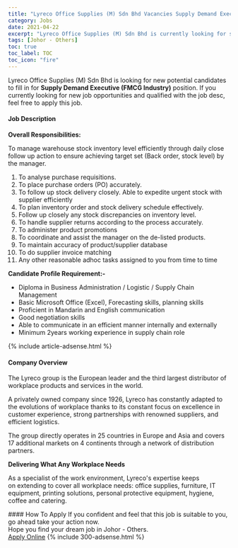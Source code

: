 ```yaml
---
title: "Lyreco Office Supplies (M) Sdn Bhd Vacancies Supply Demand Executive (FMCG Industry)" 
category: Jobs 
date: 2021-04-22 
excerpt: "Lyreco Office Supplies (M) Sdn Bhd is currently looking for suitable person to fill in the Supply Demand Executive (FMCG Industry) which based in Johor - Others" 
tags: [Johor - Others] 
toc: true 
toc_label: TOC 
toc_icon: "fire" 
--- 
```


<p>Lyreco Office Supplies (M) Sdn Bhd is looking for new potential candidates to fill in for <b>Supply Demand Executive (FMCG Industry)</b> position. If you currently looking for new job opportunities and qualified with the job desc, feel free to apply this job.
</p><div><div><h4>Job Description</h4></div><div><div><span><div><p><strong>Overall Responsibilities:</strong></p><p><span>To manage warehouse stock inventory level efficiently through daily close follow up action to ensure achieving target set (Back order, stock level) by the manager.</span></p><ol><li>T<span>o analyse purchase requisitions.</span></li><li><span>To place purchase orders (PO) accurately.&#160;</span></li><li><span>To follow up stock delivery closely. Able to expedite urgent stock with supplier efficiently</span></li><li><span>To plan inventory order and stock delivery schedule effectively.</span></li><li><span>Follow up closely any stock discrepancies on inventory level.</span></li><li><span>To handle supplier returns according to the process accurately.</span></li><li><span>To administer product promotions</span></li><li><span>To coordinate and assist the manager on the de-listed products.</span></li><li><span>To maintain accuracy of product/supplier database</span></li><li><span>To do supplier invoice matching</span></li><li><span>Any other reasonable adhoc tasks assigned to you from time to time</span></li></ol><p><strong>Candidate Profile Requirement:-</strong></p><ul><li><span>Diploma in Business Administration / Logistic / Supply Chain Management</span></li><li><span>Basic Microsoft Office (Excel), Forecasting skills, planning skills</span></li><li><span>Proficient in Mandarin and English communication</span></li><li><span>Good negotiation skills</span></li><li><span>Able to communicate in an efficient manner internally and externally</span></li><li><span>Minimum 2years working experience in supply chain role</span></li></ul></div></span></div></div></div> 
{% include article-adsense.html %} 
<div><div><h4>Company Overview</h4></div><div><div><span><div><p>The Lyreco group is the European leader and the third largest distributor of workplace products and services in the world.&#160;</p><p>A privately owned company since 1926, Lyreco has constantly adapted to the evolutions of workplace thanks to its constant focus on excellence in customer experience, strong partnerships with renowned suppliers, and efficient logistics.&#160;</p><p>The group directly operates in 25 countries in Europe and Asia and covers 17 additional markets on 4 continents through a network of distribution partners.</p><p><strong>Delivering What Any Workplace Needs</strong></p><p>As a specialist of the work environment, Lyreco's expertise keeps on&#160;extending&#160;to cover&#160;all workplace needs: office supplies, furniture, IT equipment, printing solutions, personal protective equipment, hygiene, coffee and catering.</p></div></span></div></div></div> 
#### How To Apply 
If you confident and feel that this job is suitable to you, go ahead take your action now. <br/> 
Hope you find your dream job in Johor - Others. <br/> 
<a href="https://www.jobstreet.com.my/en/job/supply-demand-executive-fmcg-industry-4542391?jobId=jobstreet-my-job-4542391&" class="btn btn--info" target="_blank" rel="nofollow noopenner">Apply Online</a> 
{% include 300-adsense.html %} 